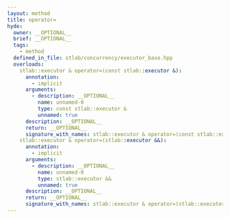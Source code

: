 ```yaml
---
layout: method
title: operator=
hyde:
  owner: __OPTIONAL__
  brief: __OPTIONAL__
  tags:
    - method
  defined_in_file: stlab/concurrency/executor_base.hpp
  overloads:
    stlab::executor & operator=(const stlab::executor &):
      annotation:
        - implicit
      arguments:
        - description: __OPTIONAL__
          name: unnamed-0
          type: const stlab::executor &
          unnamed: true
      description: __OPTIONAL__
      return: __OPTIONAL__
      signature_with_names: stlab::executor & operator=(const stlab::executor &)
    stlab::executor & operator=(stlab::executor &&):
      annotation:
        - implicit
      arguments:
        - description: __OPTIONAL__
          name: unnamed-0
          type: stlab::executor &&
          unnamed: true
      description: __OPTIONAL__
      return: __OPTIONAL__
      signature_with_names: stlab::executor & operator=(stlab::executor &&)
---
```

